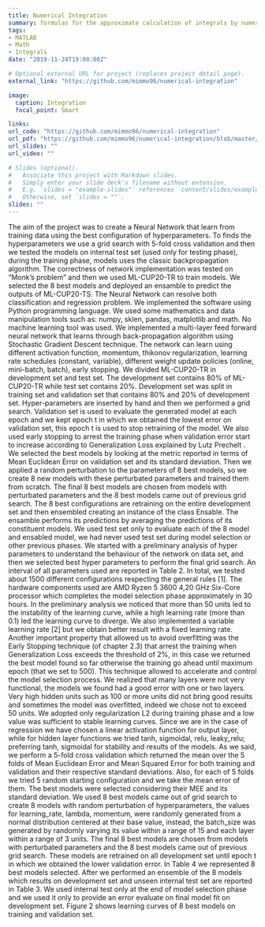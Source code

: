 ```yaml
---
title: Numerical Integration
summary: formulas for the approximate calculation of integrals by numerical integration
tags:
- MATLAB
- Math
- Integrals
date: "2019-11-24T19:00:00Z"

# Optional external URL for project (replaces project detail page).
external_link: "https://github.com/mimmo96/numerical-integration"

image:
  caption: Integration
  focal_point: Smart

links:
url_code: "https://github.com/mimmo96/numerical-integration"
url_pdf: "https://github.com/mimmo96/numerical-integration/blob/master/relazione.pdf"
url_slides: ""
url_video: ""

# Slides (optional).
#   Associate this project with Markdown slides.
#   Simply enter your slide deck's filename without extension.
#   E.g. `slides = "example-slides"` references `content/slides/example-slides.md`.
#   Otherwise, set `slides = ""`.
slides: ""
---
```


The aim of the project was to create a Neural Network that learn from training data using the
best configuration of hyperparameters. To finds the hyperparameters we use a grid search with
5-fold cross validation and then we tested the models on internal test set (used only for testing
phase), during the training phase, models uses the classic backpropagation algorithm. The
correctness of network implementation was tested on “Monk’s problem” and then we used
ML-CUP20-TR to train models. We selected the 8 best models and deployed an ensamble to
predict the outputs of ML-CUP20-TS. The Neural Network can resolve both classification and
regression problem. 
We implemented the software using Python programming language. We used some
mathematics and data manipulation tools such as: numpy, sklen, pandas, matplotlib and math.
No machine learning tool was used. We implemented a multi-layer feed forward neural
network that learns through back-propagation algorithm using Stochastic Gradient Descent
technique. The network can learn using different activation function, momentum, thikonov
regularization, learning rate schedules (constant, variable), different weight update policies
(online, mini-batch, batch), early stopping. 
We divided ML-CUP20-TR in development set and test set. The development set contains
80% of ML-CUP20-TR while test set contains 20%. Development set was split in training set
and validation set that contains 80% and 20% of development set. Hyper-parameters are
inserted by hand and then we performed a grid search. Validation set is used to evaluate the
generated model at each epoch and we kept epoch t in which we obtained the lowest error on
validation set, this epoch t is used to stop retraining of the model. We also used early stopping
to arrest the training phase when validation error start to increase according to Generalization
Loss explained by Lutz Prechelt . We selected the best models by looking at the metric
reported in terms of Mean Euclidean Error on validation set and its standard deviation. Then
we applied a random perturbation to the parameters of 8 best models, so we create 8 new
models with these perturbated parameters and trained them from scratch. The final 8 best
models are chosen from models with perturbated parameters and the 8 best models came out
of previous grid search. The 8 best configurations are retraining on the entire development set
and then ensembled creating an instance of the class Ensable. The ensamble performs its
predictions by averaging the predictions of its constituent models. We used test set only to
evaluate each of the 8 model and ensabled model, we had never used test set during model
selection or other previous phases.
We started with a preliminary analysis of hyper parameters to understand the behaviour of the
network on data set, and then we selected best hyper parameters to perform the final grid
search. An interval of all parameters used are reported in Table 2. In total, we tested about
1500 different configurations respecting the general rules [1]. The hardware components used
are AMD Ryzen 5 3600 4,20 GHz Six-Core processor which completes the model selection
phase approximately in 30 hours. In the preliminary analysis we noticed that more than 50
units led to the instability of the learning curve, while a high learning rate (more than 0.1) led
the learning curve to diverge. We also implemented a variable learning rate [2] but we obtain
better result with a fixed learning rate. Another important property that allowed us to avoid
overfitting was the Early Stopping technique (of chapter 2.3) that arrest the training when
Generalization Loss exceeds the threshold of 2%, in this case we returned the best model
found so far otherwise the training go ahead until maximum epoch (that we set to 500). This
technique allowed to accelerate and control the model selection process. We realized that many
layers were not very functional, the models we found had a good error with one or two layers.
Very high hidden units such as 100 or more units did not bring good results and sometimes the
model was overfitted, indeed we chose not to exceed 50 units. We adopted only regularization
L2 during training phase and a low value was sufficient to stable learning curves. Since we are
in the case of regression we have chosen a linear activation function for output layer, while for
hidden layer functions we tried tanh, sigmoidal, relu, leaky_relu; preferring tanh, sigmoidal
for stability and results of the models. As we said, we perform a 5-fold cross validation which
returned the mean over the 5 folds of Mean Euclidean Error and Mean Squared Error for both
training and validation and their respective standard deviations. Also, for each of 5 folds we
tried 5 random starting configuration and we take the mean error of them. The best models
were selected considering their MEE and its standard deviation. We used 8 best models came
out of grid search to create 8 models with random perturbation of hyperparameters, the values
for learning_rate, lambda, momentum, were randomly generated from a normal distribution
centered at their base value, instead, the batch_size was generated by randomly varying its
value within a range of 15 and each layer within a range of 3 units. The final 8 best models are
chosen from models with perturbated parameters and the 8 best models came out of previous
grid search. These models are retrained on all development set until epoch t in which we
obtained the lower validation error. In Table 4 we represented 8 best models selected. After
we performed an ensemble of the 8 models which results on development set and unseen
internal test set are reported in Table 3. We used internal test only at the end of model selection
phase and we used it only to provide an error evaluate on final model fit on development set.
Figure 2 shows learning curves of 8 best models on training and validation set.